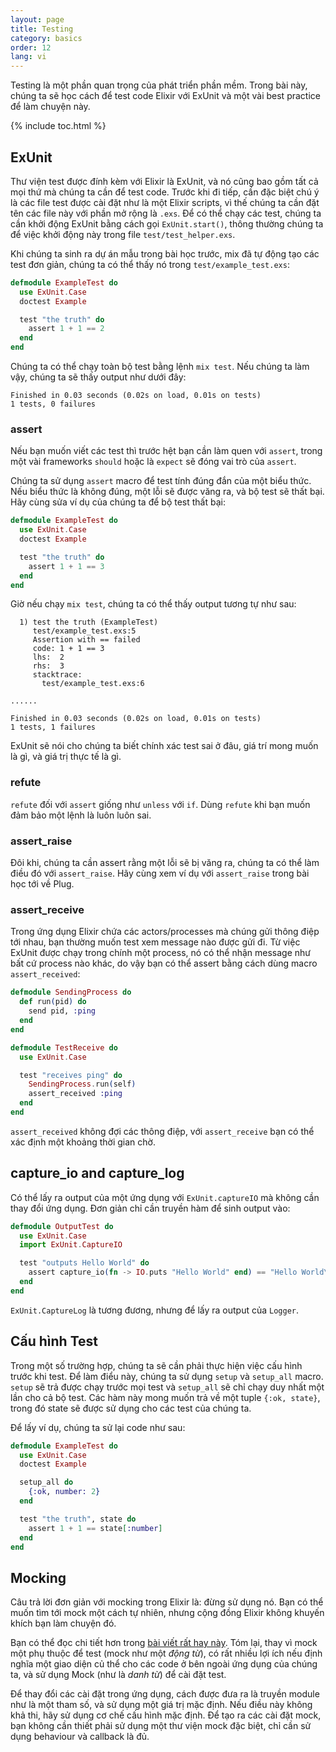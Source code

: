 ```yaml
---
layout: page
title: Testing
category: basics
order: 12
lang: vi
---
```


Testing là một phần quan trọng của phát triển phần mềm. Trong bài này, chúng ta sẽ học cách để test code Elixir với ExUnit và một vài best practice để làm chuyện này.

{% include toc.html %}

## ExUnit

Thư viện test được đính kèm với Elixir là ExUnit, và nó cũng bao gồm tất cả mọi thứ mà chúng ta cần để test code. Trước khi đi tiếp, cần đặc biệt chú ý là các file test được cài đặt như là một Elixir scripts, vì thế chúng ta cần đặt tên các file này với phần mở rộng là `.exs`. Để có thể chạy các test, chúng ta cần khởi động ExUnit bằng cách gọi `ExUnit.start()`, thông thường chúng ta để việc khởi động này trong file `test/test_helper.exs`.

Khi chúng ta sinh ra dự án mẫu trong bài học trước, mix đã tự động tạo các test đơn giản, chúng ta có thể thấy nó trong `test/example_test.exs`:


```elixir
defmodule ExampleTest do
  use ExUnit.Case
  doctest Example

  test "the truth" do
    assert 1 + 1 == 2
  end
end
```

Chúng ta có thể chạy toàn bộ test bằng lệnh `mix test`. Nếu chúng ta làm vậy, chúng ta sẽ thấy output như dưới đây:

```shell
Finished in 0.03 seconds (0.02s on load, 0.01s on tests)
1 tests, 0 failures
```

### assert

Nếu bạn muốn viết các test thì trước hệt bạn cần làm quen với `assert`, trong một vài frameworks `should` hoặc là `expect` sẽ đóng vai trò của `assert`.

Chúng ta sử dụng `assert` macro để test tính đúng đắn của một biểu thức. Nếu biểu thức là không đúng, một lỗi sẽ được văng ra, và bộ test sẽ thất bại. Hãy cùng sửa ví dụ của chúng ta để bộ test thất bại:


```elixir
defmodule ExampleTest do
  use ExUnit.Case
  doctest Example

  test "the truth" do
    assert 1 + 1 == 3
  end
end
```

Giờ nếu chạy `mix test`, chúng ta có thể thấy output tương tự như sau:

```shell
  1) test the truth (ExampleTest)
     test/example_test.exs:5
     Assertion with == failed
     code: 1 + 1 == 3
     lhs:  2
     rhs:  3
     stacktrace:
       test/example_test.exs:6

......

Finished in 0.03 seconds (0.02s on load, 0.01s on tests)
1 tests, 1 failures
```

ExUnit sẽ nói cho chúng ta biết chính xác test sai ở đâu, giá trí mong muốn là gì, và giá trị thực tế là gì.

### refute

`refute` đối với `assert` giống như `unless` với `if`.  Dùng `refute` khi bạn muốn đảm bảo một lệnh là luôn luôn sai.


### assert_raise

Đôi khi, chúng ta cần assert rằng một lỗi sẽ bị văng ra, chúng ta có thể làm điều đó với `assert_raise`. Hãy cùng xem ví dụ với `assert_raise` trong bài học tới về Plug.

### assert_receive

Trong ứng dụng Elixir chứa các actors/processes mà chúng gửi thông điệp tới nhau, bạn thường muốn test xem message nào được gửi đi. Từ việc ExUnit được chạy trong chính một process, nó có thể nhận message như bất cứ process nào khác, do vậy bạn có thể assert bằng cách dùng macro `assert_received`:

```elixir
defmodule SendingProcess do
  def run(pid) do
    send pid, :ping
  end
end

defmodule TestReceive do
  use ExUnit.Case

  test "receives ping" do
    SendingProcess.run(self)
    assert_received :ping
  end
end
```

`assert_received` không đợi các thông điệp, với `assert_receive` bạn có thể xác định một khoảng thời gian chờ.

## capture_io and capture_log

Có thể lấy ra output của một ứng dụng với `ExUnit.captureIO` mà không cần thay đổi ứng dụng. Đơn giản chỉ cần truyền hàm để sinh output vào:

```elixir
defmodule OutputTest do
  use ExUnit.Case
  import ExUnit.CaptureIO

  test "outputs Hello World" do
    assert capture_io(fn -> IO.puts "Hello World" end) == "Hello World\n"
  end
end
```

`ExUnit.CaptureLog` là tương đương, nhưng để lấy ra output của `Logger`.

## Cấu hình Test

Trong một số trường hợp, chúng ta sẽ cần phải thực hiện việc cấu hình trước khi test. Để làm điểu này, chúng ta sử dụng `setup` và `setup_all` macro. `setup` sẽ trả được chạy trước mọi test và `setup_all` sẽ chỉ chạy duy nhất một lần cho cả bộ test. Các hàm này mong muốn trả về một tuple `{:ok, state}`, trong đó state sẽ được sử dụng cho các test của chúng ta.

Để lấy ví dụ, chúng ta sử lại code như sau:

```elixir
defmodule ExampleTest do
  use ExUnit.Case
  doctest Example

  setup_all do
    {:ok, number: 2}
  end

  test "the truth", state do
    assert 1 + 1 == state[:number]
  end
end
```

## Mocking

Câu trả lời đơn giản với mocking trong Elixir là: đừng sử dụng nó. Bạn có thể muốn tìm tới mock một cách tự nhiên, nhưng cộng đồng Elixir không khuyến khích bạn làm chuyện đó.

Bạn có thể đọc chi tiết hơn trong [bài viết rất hay này](http://blog.plataformatec.com.br/2015/10/mocks-and-explicit-contracts/). Tóm lại, thay vì mock một phụ thuộc để test (mock như một *động từ*), có rất nhiều lợi ích nếu định nghĩa một giao diện củ thể cho các code ở bên ngoài ứng dụng của chúng ta, và sử dụng Mock (như là *danh từ*) để cài đặt test.

Để thay đổi các cài đặt trong ứng dụng, cách được đưa ra là truyền module như là một tham số, và sử dụng một giá trị mặc định. Nếu điều này không khả thi, hãy sử dụng cơ chế cấu hình mặc định. Để tạo ra các cài đặt mock, bạn không cần thiết phải sử dụng một thư viện mock đặc biệt, chỉ cần sử dụng behaviour và callback là đủ.
